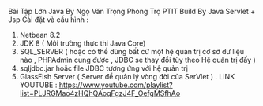 Bài Tập Lớn Java By Ngọ Văn Trọng
Phòng Trọ PTIT Build By Java Servlet + Jsp 
Cài đặt và cấu hình : 
  1. Netbean 8.2
  2. JDK 8 ( Môi trường thực thi Java Core) 
  3. SQL_SERVER ( hoặc có thể dùng bất cứ một hệ quản trị cơ sở dư liệu nào , PHPAdmin cung được , JDBC se thay đổi tùy theo Hệ quản trị đấy )
  4. sqljdbc.jar hoặc file JDBC tương ứng với hệ quản trị
  5. GlassFish Server ( Server để quản lý vòng đời của SerVlet ) .
LINK YOUTUBE : https://www.youtube.com/playlist?list=PLJRGMao4zHQhQAoqFgzJ4F_OefgMSfhAo
